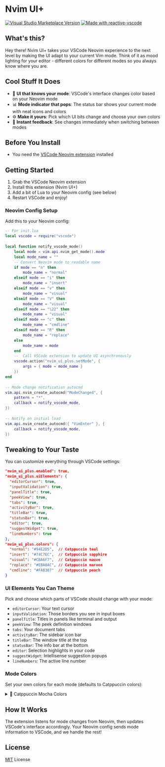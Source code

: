 # Nvim UI+

<a href="https://marketplace.visualstudio.com/items?itemName=wrath-codes.nvim_ui_plus" target="__blank"><img src="https://img.shields.io/visual-studio-marketplace/v/wrath-codes.nvim_ui_plus.svg?color=eee&amp;label=VS%20Code%20Marketplace&logo=visual-studio-code" alt="Visual Studio Marketplace Version" /></a>
<a href="https://kermanx.github.io/reactive-vscode/" target="__blank"><img src="https://img.shields.io/badge/made_with-reactive--vscode-%23007ACC?style=flat&labelColor=%23229863"  alt="Made with reactive-vscode" /></a>

## What's this?

Hey there! Nvim UI+ takes your VSCode Neovim experience to the next level by making the UI adapt to your current Vim mode. Think of it as mood lighting for your editor - different colors for different modes so you always know where you are.

## Cool Stuff It Does

- 🌈 **UI that knows your mode**: VSCode's interface changes color based on your Neovim mode
- 📊 **Mode indicator that pops**: The status bar shows your current mode with neat icons and colors
- ⚙️ **Make it yours**: Pick which UI bits change and choose your own colors
- 🔄 **Instant feedback**: See changes immediately when switching between modes

## Before You Install

- You need the [VSCode Neovim extension](https://marketplace.visualstudio.com/items?itemName=asvetliakov.vscode-neovim) installed

## Getting Started

1. Grab the VSCode Neovim extension
2. Install this extension (Nvim UI+)
3. Add a bit of Lua to your Neovim config (see below)
4. Restart VSCode and enjoy!

### Neovim Config Setup

Add this to your Neovim config:

```lua
-- For init.lua
local vscode = require("vscode")

local function notify_vscode_mode()
    local mode = vim.api.nvim_get_mode().mode
    local mode_name = ""
    -- Convert Neovim mode to readable name
    if mode == "n" then
        mode_name = "normal"
    elseif mode == "i" then
        mode_name = "insert"
    elseif mode == "v" then
        mode_name = "visual"
    elseif mode == "V" then
        mode_name = "visual"  
    elseif mode == "\22" then 
        mode_name = "visual"  
    elseif mode == "c" then
        mode_name = "cmdline"
    elseif mode == "R" then
        mode_name = "replace"
    else
        mode_name = mode
    end
    --  Call VSCode extension to update UI asynchronously
    vscode.action("nvim_ui_plus.setMode", {
        args = { mode = mode_name }
    })
end

-- Mode change notification autocmd
vim.api.nvim_create_autocmd("ModeChanged", {
    pattern = "*",
    callback = notify_vscode_mode,
})

-- Notify on initial load
vim.api.nvim_create_autocmd({ "VimEnter" }, {
    callback = notify_vscode_mode,
})
```

## Tweaking to Your Taste

You can customize everything through VSCode settings:

```json
"nvim_ui_plus.enabled": true,
"nvim_ui_plus.uiElements": {
  "editorCursor": true,
  "inputValidation": true,
  "panelTitle": true,
  "peekView": true,
  "tabs": true,
  "activityBar": true,
  "titleBar": true,
  "statusBar": true,
  "editor": true,
  "suggestWidget": true,
  "lineNumbers": true
},
"nvim_ui_plus.colors": {
  "normal": "#94E2D5",  // Catppuccin teal
  "insert": "#74C7EC",  // Catppuccin sapphire
  "visual": "#CBA6F7",  // Catppuccin mauve
  "replace": "#EBA0AC", // Catppuccin maroon
  "cmdline": "#FAB387"  // Catppuccin peach
}
```

### UI Elements You Can Theme

Pick and choose which parts of VSCode should change with your mode:

- `editorCursor`: Your text cursor
- `inputValidation`: Those borders you see in input boxes
- `panelTitle`: Titles in panels like terminal and output
- `peekView`: The peek definition windows
- `tabs`: Your document tabs
- `activityBar`: The sidebar icon bar
- `titleBar`: The window title at the top
- `statusBar`: The info bar at the bottom
- `editor`: Selection highlights in your code
- `suggestWidget`: Intellisense suggestion popups
- `lineNumbers`: The active line number

### Mode Colors

Set your own colors for each mode (defaults to Catppuccin colors):

<details>
<summary>🎨 Catppuccin Mocha Colors</summary>
<table>
	<tr>
		<th>Mode</th>
		<th>Color</th>
		<th>Hex</th>
		<th>Preview</th>
	</tr>
	<tr>
		<td>Normal</td>
		<td>Teal</td>
		<td><code>#94E2D5</code></td>
		<td><img src="assets/mocha_teal.png" width="23"/></td>
	</tr>
	<tr>
		<td>Insert</td>
		<td>Sapphire</td>
		<td><code>#74C7EC</code></td>
		<td><img src="assets/mocha_sapphire.png" width="23"/></td>
	</tr>
	<tr>
		<td>Visual</td>
		<td>Mauve</td>
		<td><code>#CBA6F7</code></td>
		<td><img src="assets/mocha_mauve.png" width="23"/></td>
	</tr>
	<tr>
		<td>Replace</td>
		<td>Maroon</td>
		<td><code>#EBA0AC</code></td>
		<td><img src="assets/mocha_maroon.png" width="23"/></td>
	</tr>
	<tr>
		<td>Command</td>
		<td>Peach</td>
		<td><code>#FAB387</code></td>
		<td><img src="assets/mocha_peach.png" width="23"/></td>
	</tr>
</table>
</details>

## How It Works

The extension listens for mode changes from Neovim, then updates VSCode's interface accordingly. Your Neovim config sends mode information to VSCode, and we handle the rest!

## License

[MIT](./LICENSE.md) License

